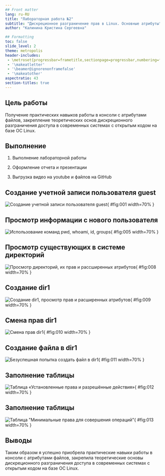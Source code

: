 ```yaml
---
## Front matter
lang: ru-RU
title: "Лабораторная работа №2"
subtitle: "Дискреционное разграничение прав в Linux. Основные атрибуты"
author: "Калинина Кристина Сергеевна"

## Formatting
toc: false
slide_level: 2
theme: metropolis
header-includes: 
 - \metroset{progressbar=frametitle,sectionpage=progressbar,numbering=fraction}
 - '\makeatletter'
 - '\beamer@ignorenonframefalse'
 - '\makeatother'
aspectratio: 43
section-titles: true
---
```


## Цель работы

Получение практических навыков работы в консоли с атрибутами файлов, закрепление теоретических основ дискреционного разграничения доступа в современных системах с открытым кодом на базе ОС Linux.

## Выполнение

 1. Выполнение лабораторной работы
 
 2. Оформление отчета и презентации
 
 3. Выгрузка видео на youtube и файлов на GitHub
 
## Создание учетной записи пользователя guest

![Создание учетной записи пользователя guest](image/01.jpg){ #fig:001 width=70% }

## Просмотр информации с нового пользователя

![Использование команд pwd, whoami, id, groups](image/05.jpg){ #fig:005 width=70% }

## Просмотр существующих в системе директорий

![Просмотр директорий, их прав и рассширенных атрибутов](image/08.jpg){ #fig:008 width=70% }

## Создание dir1

![Создание dir1, просмотр прав и расширенных атрибутов](image/09.jpg){ #fig:009 width=70% }

## Смена прав dir1

![Смена прав dir1](image/10.jpg){ #fig:010 width=70% }

## Создание файла в dir1

![Безуспешная попытка создать файл в dir1](image/11.jpg){ #fig:011 width=70% }

## Заполнение таблицы

![Таблица «Установленные права и разрешённые действия»](image/12.jpg){ #fig:012 width=70% }

## Заполнение таблицы

![Таблица "Минимальные права для совершения операций"](image/13.jpg){ #fig:013 width=70% }

## Выводы

Таким образом я успешно приобрела практические навыки работы в консоли с атрибутами файлов, закрепила теоретические основы дискреционного разграничения доступа в современных системах с открытым кодом на базе ОС Linux.
